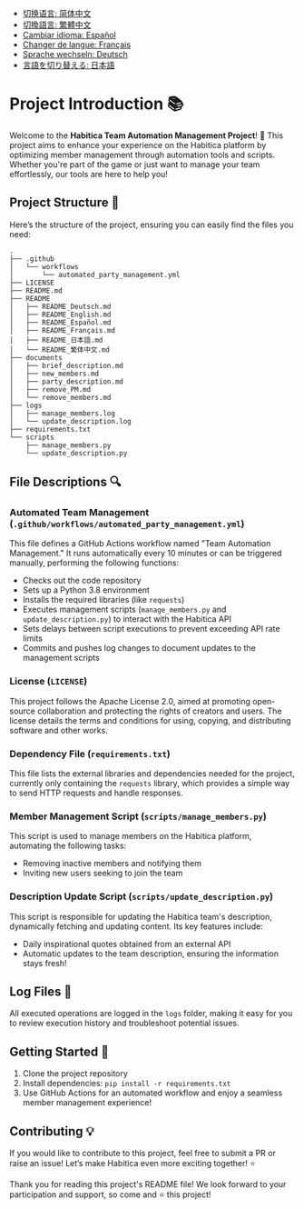- [切换语言: 简体中文](/README.md)
- [切換語言: 繁體中文](/README/README_繁体中文.md)
- [Cambiar idioma: Español](/README/README_Español.md)
- [Changer de langue: Français](/README/README_Français.md)
- [Sprache wechseln: Deutsch](/README/README_Deutsch.md)
- [言語を切り替える: 日本語](/README/README_日本語.md)

# Project Introduction 📚

Welcome to the **Habitica Team Automation Management Project**! 🎉 This project aims to enhance your experience on the Habitica platform by optimizing member management through automation tools and scripts. Whether you're part of the game or just want to manage your team effortlessly, our tools are here to help you!

## Project Structure 📂

Here’s the structure of the project, ensuring you can easily find the files you need:

```
.
├── .github
│   └── workflows
│       └── automated_party_management.yml
├── LICENSE
├── README.md
├── README
│   ├── README_Deutsch.md
│   ├── README_English.md
│   ├── README_Español.md
│   ├── README_Français.md
│   ├── README_日本語.md
│   └── README_繁体中文.md
├── documents
│   ├── brief_description.md
│   ├── new_members.md
│   ├── party_description.md
│   ├── remove_PM.md
│   └── remove_members.md
├── logs
│   ├── manage_members.log
│   └── update_description.log
├── requirements.txt
└── scripts
    ├── manage_members.py
    └── update_description.py
```

## File Descriptions 🔍

### Automated Team Management (`.github/workflows/automated_party_management.yml`)
This file defines a GitHub Actions workflow named "Team Automation Management." It runs automatically every 10 minutes or can be triggered manually, performing the following functions:
- Checks out the code repository
- Sets up a Python 3.8 environment
- Installs the required libraries (like `requests`)
- Executes management scripts (`manage_members.py` and `update_description.py`) to interact with the Habitica API
- Sets delays between script executions to prevent exceeding API rate limits
- Commits and pushes log changes to document updates to the management scripts

### License (`LICENSE`)
This project follows the Apache License 2.0, aimed at promoting open-source collaboration and protecting the rights of creators and users. The license details the terms and conditions for using, copying, and distributing software and other works.

### Dependency File (`requirements.txt`)
This file lists the external libraries and dependencies needed for the project, currently only containing the `requests` library, which provides a simple way to send HTTP requests and handle responses.

### Member Management Script (`scripts/manage_members.py`)
This script is used to manage members on the Habitica platform, automating the following tasks:
- Removing inactive members and notifying them
- Inviting new users seeking to join the team

### Description Update Script (`scripts/update_description.py`)
This script is responsible for updating the Habitica team's description, dynamically fetching and updating content. Its key features include:
- Daily inspirational quotes obtained from an external API
- Automatic updates to the team description, ensuring the information stays fresh!

## Log Files 📜
All executed operations are logged in the `logs` folder, making it easy for you to review execution history and troubleshoot potential issues.

## Getting Started 🚀

1. Clone the project repository
2. Install dependencies: `pip install -r requirements.txt`
3. Use GitHub Actions for an automated workflow and enjoy a seamless member management experience!

## Contributing 💡
If you would like to contribute to this project, feel free to submit a PR or raise an issue! Let’s make Habitica even more exciting together! ⭐️

Thank you for reading this project's README file! We look forward to your participation and support, so come and ⭐️ this project!